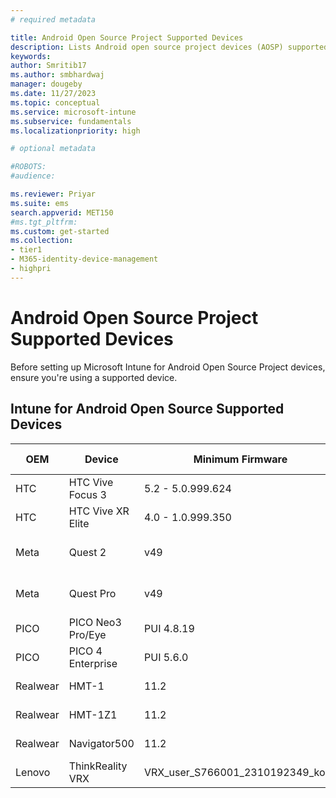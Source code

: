 ```yaml
---
# required metadata

title: Android Open Source Project Supported Devices
description: Lists Android open source project devices (AOSP) supported devices
keywords:
author: Smritib17
ms.author: smbhardwaj
manager: dougeby
ms.date: 11/27/2023
ms.topic: conceptual
ms.service: microsoft-intune
ms.subservice: fundamentals
ms.localizationpriority: high

# optional metadata

#ROBOTS:
#audience:

ms.reviewer: Priyar
ms.suite: ems
search.appverid: MET150
#ms.tgt_pltfrm:
ms.custom: get-started
ms.collection:
- tier1
- M365-identity-device-management
- highpri
---
```



# Android Open Source Project Supported Devices

Before setting up Microsoft Intune for Android Open Source Project devices, ensure you're using a supported device.

## Intune for Android Open Source Supported Devices

|**OEM**     | **Device**              | **Minimum Firmware**    | **Type of Device** | **Restrictions**       |
| ------- | -------------------| ------------------- | -------------- | ------------------ |
| HTC     | HTC Vive Focus 3   | 5.2 - 5.0.999.624    | AR/VR Headset  |                    |
| HTC     | HTC Vive XR Elite  | 4.0 - 1.0.999.350    | AR/VR Headset  |                    |
| Meta    | Quest 2            | v49                 | AR/VR Headset  | [Available in select regions only](https://work.meta.com/help/307276701907179) |
| Meta    | Quest Pro          | v49                 | AR/VR Headset  | [Available in select regions only](https://work.meta.com/help/307276701907179)|
| PICO    | PICO Neo3 Pro/Eye     | PUI 4.8.19              | AR/VR Headset  |                    |
| PICO    | PICO 4 Enterprise     | PUI 5.6.0              | AR/VR Headset  |                    |
| Realwear| HMT-1              | 11.2                | AR/VR Headset  |                    |
| Realwear| HMT-1Z1            | 11.2                | AR/VR Headset  |                    |
| Realwear| Navigator500       | 11.2                | AR/VR Headset  |                    |
| Lenovo| ThinkReality VRX     | VRX_user_S766001_2310192349_kona   | AR/VR Headset  |                   |
